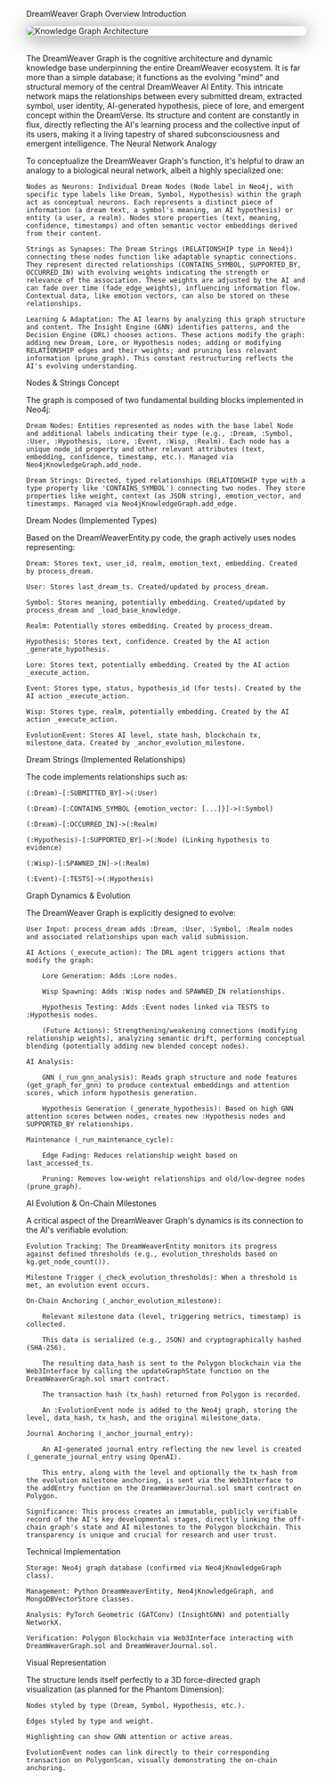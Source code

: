 DreamWeaver Graph Overview
Introduction

<img src="/images/knowledge-graph-architecture.png" alt="Knowledge Graph Architecture" style="display:block;margin:0 auto 2rem auto;max-width:600px;border-radius:16px;box-shadow:0 4px 32px #0008;">

The DreamWeaver Graph is the cognitive architecture and dynamic knowledge base underpinning the entire DreamWeaver ecosystem. It is far more than a simple database; it functions as the evolving "mind" and structural memory of the central DreamWeaver AI Entity. This intricate network maps the relationships between every submitted dream, extracted symbol, user identity, AI-generated hypothesis, piece of lore, and emergent concept within the DreamVerse. Its structure and content are constantly in flux, directly reflecting the AI's learning process and the collective input of its users, making it a living tapestry of shared subconsciousness and emergent intelligence.
The Neural Network Analogy

To conceptualize the DreamWeaver Graph's function, it's helpful to draw an analogy to a biological neural network, albeit a highly specialized one:

    Nodes as Neurons: Individual Dream Nodes (Node label in Neo4j, with specific type labels like Dream, Symbol, Hypothesis) within the graph act as conceptual neurons. Each represents a distinct piece of information (a dream text, a symbol's meaning, an AI hypothesis) or entity (a user, a realm). Nodes store properties (text, meaning, confidence, timestamps) and often semantic vector embeddings derived from their content.

    Strings as Synapses: The Dream Strings (RELATIONSHIP type in Neo4j) connecting these nodes function like adaptable synaptic connections. They represent directed relationships (CONTAINS_SYMBOL, SUPPORTED_BY, OCCURRED_IN) with evolving weights indicating the strength or relevance of the association. These weights are adjusted by the AI and can fade over time (fade_edge_weights), influencing information flow. Contextual data, like emotion vectors, can also be stored on these relationships.

    Learning & Adaptation: The AI learns by analyzing this graph structure and content. The Insight Engine (GNN) identifies patterns, and the Decision Engine (DRL) chooses actions. These actions modify the graph: adding new Dream, Lore, or Hypothesis nodes; adding or modifying RELATIONSHIP edges and their weights; and pruning less relevant information (prune_graph). This constant restructuring reflects the AI's evolving understanding.

Nodes & Strings Concept

The graph is composed of two fundamental building blocks implemented in Neo4j:

    Dream Nodes: Entities represented as nodes with the base label Node and additional labels indicating their type (e.g., :Dream, :Symbol, :User, :Hypothesis, :Lore, :Event, :Wisp, :Realm). Each node has a unique node_id property and other relevant attributes (text, embedding, confidence, timestamp, etc.). Managed via Neo4jKnowledgeGraph.add_node.

    Dream Strings: Directed, typed relationships (RELATIONSHIP type with a type property like 'CONTAINS_SYMBOL') connecting two nodes. They store properties like weight, context (as JSON string), emotion_vector, and timestamps. Managed via Neo4jKnowledgeGraph.add_edge.

Dream Nodes (Implemented Types)

Based on the DreamWeaverEntity.py code, the graph actively uses nodes representing:

    Dream: Stores text, user_id, realm, emotion_text, embedding. Created by process_dream.

    User: Stores last_dream_ts. Created/updated by process_dream.

    Symbol: Stores meaning, potentially embedding. Created/updated by process_dream and _load_base_knowledge.

    Realm: Potentially stores embedding. Created by process_dream.

    Hypothesis: Stores text, confidence. Created by the AI action _generate_hypothesis.

    Lore: Stores text, potentially embedding. Created by the AI action _execute_action.

    Event: Stores type, status, hypothesis_id (for tests). Created by the AI action _execute_action.

    Wisp: Stores type, realm, potentially embedding. Created by the AI action _execute_action.

    EvolutionEvent: Stores AI level, state hash, blockchain tx, milestone_data. Created by _anchor_evolution_milestone.

Dream Strings (Implemented Relationships)

The code implements relationships such as:

    (:Dream)-[:SUBMITTED_BY]->(:User)

    (:Dream)-[:CONTAINS_SYMBOL {emotion_vector: [...]}]->(:Symbol)

    (:Dream)-[:OCCURRED_IN]->(:Realm)

    (:Hypothesis)-[:SUPPORTED_BY]->(:Node) (Linking hypothesis to evidence)

    (:Wisp)-[:SPAWNED_IN]->(:Realm)

    (:Event)-[:TESTS]->(:Hypothesis)

Graph Dynamics & Evolution

The DreamWeaver Graph is explicitly designed to evolve:

    User Input: process_dream adds :Dream, :User, :Symbol, :Realm nodes and associated relationships upon each valid submission.

    AI Actions (_execute_action): The DRL agent triggers actions that modify the graph:

        Lore Generation: Adds :Lore nodes.

        Wisp Spawning: Adds :Wisp nodes and SPAWNED_IN relationships.

        Hypothesis Testing: Adds :Event nodes linked via TESTS to :Hypothesis nodes.

        (Future Actions): Strengthening/weakening connections (modifying relationship weights), analyzing semantic drift, performing conceptual blending (potentially adding new blended concept nodes).

    AI Analysis:

        GNN (_run_gnn_analysis): Reads graph structure and node features (get_graph_for_gnn) to produce contextual embeddings and attention scores, which inform hypothesis generation.

        Hypothesis Generation (_generate_hypothesis): Based on high GNN attention scores between nodes, creates new :Hypothesis nodes and SUPPORTED_BY relationships.

    Maintenance (_run_maintenance_cycle):

        Edge Fading: Reduces relationship weight based on last_accessed_ts.

        Pruning: Removes low-weight relationships and old/low-degree nodes (prune_graph).

AI Evolution & On-Chain Milestones

A critical aspect of the DreamWeaver Graph's dynamics is its connection to the AI's verifiable evolution:

    Evolution Tracking: The DreamWeaverEntity monitors its progress against defined thresholds (e.g., evolution_thresholds based on kg.get_node_count()).

    Milestone Trigger (_check_evolution_thresholds): When a threshold is met, an evolution event occurs.

    On-Chain Anchoring (_anchor_evolution_milestone):

        Relevant milestone data (level, triggering metrics, timestamp) is collected.

        This data is serialized (e.g., JSON) and cryptographically hashed (SHA-256).

        The resulting data_hash is sent to the Polygon blockchain via the Web3Interface by calling the updateGraphState function on the DreamWeaverGraph.sol smart contract.

        The transaction hash (tx_hash) returned from Polygon is recorded.

        An :EvolutionEvent node is added to the Neo4j graph, storing the level, data_hash, tx_hash, and the original milestone_data.

    Journal Anchoring (_anchor_journal_entry):

        An AI-generated journal entry reflecting the new level is created (_generate_journal_entry using OpenAI).

        This entry, along with the level and optionally the tx_hash from the evolution milestone anchoring, is sent via the Web3Interface to the addEntry function on the DreamWeaverJournal.sol smart contract on Polygon.

    Significance: This process creates an immutable, publicly verifiable record of the AI's key developmental stages, directly linking the off-chain graph's state and AI milestones to the Polygon blockchain. This transparency is unique and crucial for research and user trust.

Technical Implementation

    Storage: Neo4j graph database (confirmed via Neo4jKnowledgeGraph class).

    Management: Python DreamWeaverEntity, Neo4jKnowledgeGraph, and MongoDBVectorStore classes.

    Analysis: PyTorch Geometric (GATConv) (InsightGNN) and potentially NetworkX.

    Verification: Polygon Blockchain via Web3Interface interacting with DreamWeaverGraph.sol and DreamWeaverJournal.sol.

Visual Representation

The structure lends itself perfectly to a 3D force-directed graph visualization (as planned for the Phantom Dimension):

    Nodes styled by type (Dream, Symbol, Hypothesis, etc.).

    Edges styled by type and weight.

    Highlighting can show GNN attention or active areas.

    EvolutionEvent nodes can link directly to their corresponding transaction on PolygonScan, visually demonstrating the on-chain anchoring.